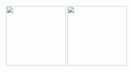 <!-- ![Anurag's github stats](https://github-readme-stats.vercel.app/api?username=GustavoQuaresma&show_icons=true&theme=radical)
![Top Langs](https://github-readme-stats.vercel.app/api/top-langs/?username=GustavoQuaresma&layout=compact&theme=radical) -->
 <div d>
  <img height="160em" src="https://github-readme-stats.vercel.app/api?username=GustavoQuaresma&show_icons=true&theme=radical"/>
  <img height="160em" src="https://github-readme-stats.vercel.app/api/top-langs/?username=GustavoQuaresma&layout=compact&langs_count=7&theme=radical"/>
</div>
